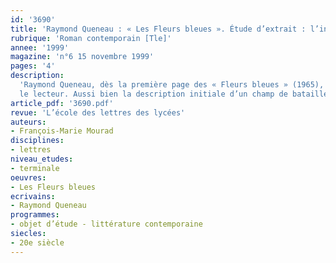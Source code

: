 ```yaml
---
id: '3690'
title: 'Raymond Queneau : « Les Fleurs bleues ». Étude d’extrait : l’incipit'
rubrique: 'Roman contemporain [Tle]'
annee: '1999'
magazine: 'n°6 15 novembre 1999'
pages: '4'
description: 
  'Raymond Queneau, dès la première page des « Fleurs bleues » (1965), s’attache à dérouter
  le lecteur. Aussi bien la description initiale d’un champ de bataille médiéval que le dialogue qui suit, entre un homme et un cheval, cultivent-ils l’extravagance la plus ostentatoire. Queneau met en place un univers narratif burlesque. L’excès même fait signe cependant et révèle, conformément à la tradition des textes fantaisistes « à haut sens », la pertinence et le sérieux d’interrogations à décrypter.'
article_pdf: '3690.pdf'
revue: 'L’école des lettres des lycées'
auteurs:
- François-Marie Mourad
disciplines:
- lettres
niveau_etudes:
- terminale
oeuvres:
- Les Fleurs bleues
ecrivains:
- Raymond Queneau
programmes:
- objet d’étude - littérature contemporaine
siecles:
- 20e siècle
---
```

